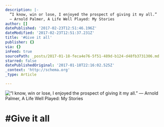 ```yaml
---
description: |-
  “I know, win or lose, I enjoyed the prospect of giving it my all.” 
  ― Arnold Palmer, A Life Well Played: My Stories
author: []
datePublished: '2017-02-23T12:51:46.196Z'
dateModified: '2017-02-23T12:51:37.231Z'
title: '#Give it all'
publisher: {}
via: {}
inFeed: true
sourcePath: _posts/2017-01-18-feca4e76-5f51-489d-b124-d48fb3731306.md
starred: false
datePublishedOriginal: '2017-01-18T22:16:02.525Z'
_context: 'http://schema.org'
_type: Article

---
```

![“I know, win or lose, I enjoyed the prospect of giving it my all.” 
― Arnold Palmer, A Life Well Played: My Stories](https://the-grid-user-content.s3-us-west-2.amazonaws.com/522b855f-8df9-4861-9eea-e9c72cbd3a65.jpg)

# \#Give it all